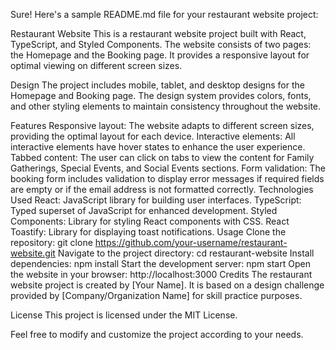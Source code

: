 Sure! Here's a sample README.md file for your restaurant website project:

Restaurant Website
This is a restaurant website project built with React, TypeScript, and Styled Components. The website consists of two pages: the Homepage and the Booking page. It provides a responsive layout for optimal viewing on different screen sizes.

Design
The project includes mobile, tablet, and desktop designs for the Homepage and Booking page. The design system provides colors, fonts, and other styling elements to maintain consistency throughout the website.

Features
Responsive layout: The website adapts to different screen sizes, providing the optimal layout for each device.
Interactive elements: All interactive elements have hover states to enhance the user experience.
Tabbed content: The user can click on tabs to view the content for Family Gatherings, Special Events, and Social Events sections.
Form validation: The booking form includes validation to display error messages if required fields are empty or if the email address is not formatted correctly.
Technologies Used
React: JavaScript library for building user interfaces.
TypeScript: Typed superset of JavaScript for enhanced development.
Styled Components: Library for styling React components with CSS.
React Toastify: Library for displaying toast notifications.
Usage
Clone the repository: git clone https://github.com/your-username/restaurant-website.git
Navigate to the project directory: cd restaurant-website
Install dependencies: npm install
Start the development server: npm start
Open the website in your browser: http://localhost:3000
Credits
The restaurant website project is created by [Your Name]. It is based on a design challenge provided by [Company/Organization Name] for skill practice purposes.

License
This project is licensed under the MIT License.

Feel free to modify and customize the project according to your needs.
